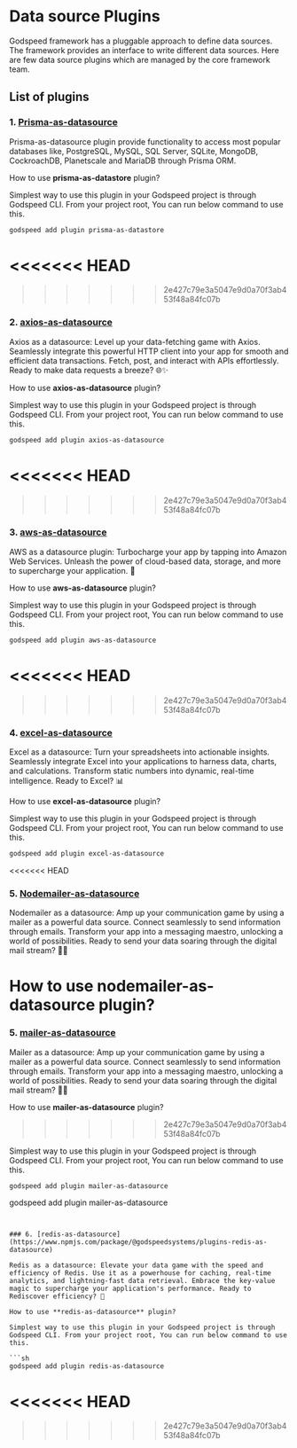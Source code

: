 # Data source Plugins

Godspeed framework has a pluggable approach to define data sources. The framework provides an interface to write different data sources. Here are few data source plugins which are managed by the core framework team.

## List of plugins

### 1. [Prisma-as-datasource](https://www.npmjs.com/package/@godspeedsystems/plugins-prisma-as-datastore)

Prisma-as-datasource plugin provide functionality to access most popular databases like, PostgreSQL, MySQL, SQL Server, SQLite, MongoDB, CockroachDB, Planetscale and MariaDB through Prisma ORM.

How to use **prisma-as-datastore** plugin?

Simplest way to use this plugin in your Godspeed project is through Godspeed CLI. From your project root, You can run below command to use this.

```sh
godspeed add plugin prisma-as-datastore
```

<<<<<<< HEAD
=======

>>>>>>> 2e427c79e3a5047e9d0a70f3ab453f48a84fc07b
### 2. [axios-as-datasource](https://www.npmjs.com/package/@godspeedsystems/plugins-axios-as-datasource)

Axios as a datasource: Level up your data-fetching game with Axios. Seamlessly integrate this powerful HTTP client into your app for smooth and efficient data transactions. Fetch, post, and interact with APIs effortlessly. Ready to make data requests a breeze? 🌐✨

How to use **axios-as-datasource** plugin?

Simplest way to use this plugin in your Godspeed project is through Godspeed CLI. From your project root, You can run below command to use this.

```sh
godspeed add plugin axios-as-datasource
```

<<<<<<< HEAD
=======

>>>>>>> 2e427c79e3a5047e9d0a70f3ab453f48a84fc07b
### 3. [aws-as-datasource](https://www.npmjs.com/package/@godspeedsystems/plugins-aws-as-datasource)

AWS as a datasource plugin: Turbocharge your app by tapping into Amazon Web Services. Unleash the power of cloud-based data, storage, and more to supercharge your application. 🚀

How to use **aws-as-datasource** plugin?

Simplest way to use this plugin in your Godspeed project is through Godspeed CLI. From your project root, You can run below command to use this.

```sh
godspeed add plugin aws-as-datasource
```

<<<<<<< HEAD
=======

>>>>>>> 2e427c79e3a5047e9d0a70f3ab453f48a84fc07b
### 4. [excel-as-datasource](https://www.npmjs.com/package/@godspeedsystems/plugins-excel-as-datasource)

Excel as a datasource: Turn your spreadsheets into actionable insights. Seamlessly integrate Excel into your applications to harness data, charts, and calculations. Transform static numbers into dynamic, real-time intelligence. Ready to Excel? 📊

How to use **excel-as-datasource** plugin?

Simplest way to use this plugin in your Godspeed project is through Godspeed CLI. From your project root, You can run below command to use this.

```sh
godspeed add plugin excel-as-datasource
```

<<<<<<< HEAD
### 5. [Nodemailer-as-datasource](https://www.npmjs.com/package/@godspeedsystems/plugins-mailer-as-datasource)

Nodemailer as a datasource: Amp up your communication game by using a mailer as a powerful data source. Connect seamlessly to send information through emails. Transform your app into a messaging maestro, unlocking a world of possibilities. Ready to send your data soaring through the digital mail stream? 📧✨

How to use **nodemailer-as-datasource** plugin?
=======

### 5. [mailer-as-datasource](https://www.npmjs.com/package/@godspeedsystems/plugins-mailer-as-datasource)

Mailer as a datasource: Amp up your communication game by using a mailer as a powerful data source. Connect seamlessly to send information through emails. Transform your app into a messaging maestro, unlocking a world of possibilities. Ready to send your data soaring through the digital mail stream? 📧✨

How to use **mailer-as-datasource** plugin?
>>>>>>> 2e427c79e3a5047e9d0a70f3ab453f48a84fc07b

Simplest way to use this plugin in your Godspeed project is through Godspeed CLI. From your project root, You can run below command to use this.

```sh
godspeed add plugin mailer-as-datasource
```
godspeed add plugin mailer-as-datasource
```


### 6. [redis-as-datasource](https://www.npmjs.com/package/@godspeedsystems/plugins-redis-as-datasource)

Redis as a datasource: Elevate your data game with the speed and efficiency of Redis. Use it as a powerhouse for caching, real-time analytics, and lightning-fast data retrieval. Embrace the key-value magic to supercharge your application's performance. Ready to Rediscover efficiency? 🚀

How to use **redis-as-datasource** plugin?

Simplest way to use this plugin in your Godspeed project is through Godspeed CLI. From your project root, You can run below command to use this.

```sh
godspeed add plugin redis-as-datasource
```

<<<<<<< HEAD
=======

>>>>>>> 2e427c79e3a5047e9d0a70f3ab453f48a84fc07b




